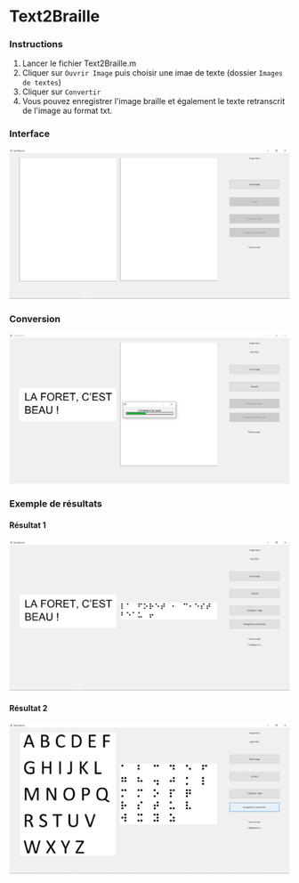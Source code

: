 # Text2Braille
### Instructions
1. Lancer le fichier Text2Braille.m
2. Cliquer sur `Ouvrir Image` puis choisir une imae de texte (dossier `Images de textes`)
3. Cliquer sur `Convertir`
4. Vous pouvez enregistrer l'image braille et également le texte retranscrit de l'image au format txt.

### Interface
<img src="./info/interface.png" alt="interface">

### Conversion
<img src="./info/conversion.png" alt="conversion">

### Exemple de résultats

#### Résultat 1
<img src="./info/resultat1.png"  alt="resultat 1">

#### Résultat 2
<img src="./info/resultat2.png"  alt="resultat 2">
